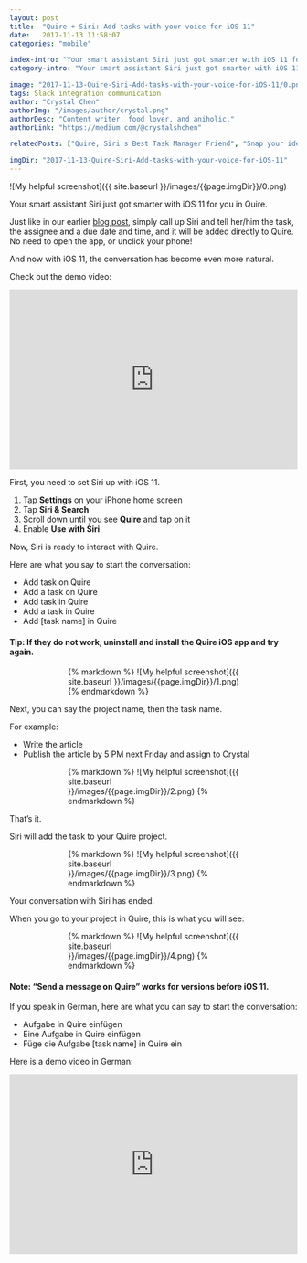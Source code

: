 ```yaml
---
layout: post
title:  "Quire + Siri: Add tasks with your voice for iOS 11"
date:   2017-11-13 11:58:07
categories: "mobile"

index-intro: "Your smart assistant Siri just got smarter with iOS 11 for you in Quire. Just like in our earlier blog post, simply call up Siri and tell her/him the task, the assignee and a due date and time, and it will be added directly to Quire. No need to open the app, or unlock your phone! And now with iOS 11, the conversation has become even more natural..."
category-intro: "Your smart assistant Siri just got smarter with iOS 11 for you in Quire. Just like in our earlier blog post, simply call up Siri..."

image: "2017-11-13-Quire-Siri-Add-tasks-with-your-voice-for-iOS-11/0.png"
tags: Slack integration communication
author: "Crystal Chen"
authorImg: "/images/author/crystal.png"
authorDesc: "Content writer, food lover, and aniholic."
authorLink: "https://medium.com/@crystalshchen"

relatedPosts: ["Quire, Siri's Best Task Manager Friend", "Snap your ideas! Introducing Quire for iOS"]

imgDir: "2017-11-13-Quire-Siri-Add-tasks-with-your-voice-for-iOS-11"
---
```



![My helpful screenshot]({{ site.baseurl }}/images/{{page.imgDir}}/0.png)

Your smart assistant Siri just got smarter with iOS 11 for you in Quire.

Just like in our earlier [blog post](https://quire.io/blog/p/Quire-Siri-Best-Task-Manager-Friend.html), simply call up Siri and tell her/him the task, the assignee and a due date and time, and it will be added directly to Quire. No need to open the app, or unclick your phone!

And now with iOS 11, the conversation has become even more natural.

Check out the demo video:

<center><iframe height="315" src="https://www.youtube.com/embed/4xEc91z1esM" frameborder="0" style="max-width: 560px; width: 100%" allowfullscreen></iframe></center>

First, you need to set Siri up with iOS 11.

1. Tap **Settings** on your iPhone home screen
2. Tap **Siri & Search**
3. Scroll down until you see **Quire** and tap on it
4. Enable **Use with Siri**

Now, Siri is ready to interact with Quire.

Here are what you say to start the conversation:

* Add task on Quire
* Add a task on Quire
* Add task in Quire
* Add a task in Quire
* Add [task name] in Quire

#### Tip: If they do not work, uninstall and install the Quire iOS app and try again.<p>

<div style="max-width: 300px; max-height: 532px; margin: 0 auto;">
{% markdown %}
![My helpful screenshot]({{ site.baseurl }}/images/{{page.imgDir}}/1.png)
{% endmarkdown %}
</div>

Next, you can say the project name, then the task name.

For example:

* Write the article
* Publish the article by 5 PM next Friday and assign to Crystal

<div style="max-width: 300px; max-height: 532px; margin: 0 auto;">
{% markdown %}
![My helpful screenshot]({{ site.baseurl }}/images/{{page.imgDir}}/2.png)
{% endmarkdown %}
</div>

That’s it.

Siri will add the task to your Quire project.

<div style="max-width: 300px; max-height: 532px; margin: 0 auto;">
{% markdown %}
![My helpful screenshot]({{ site.baseurl }}/images/{{page.imgDir}}/3.png)
{% endmarkdown %}
</div>

Your conversation with Siri has ended.
 
When you go to your project in Quire, this is what you will see:

<div style="max-width: 300px; max-height: 532px; margin: 0 auto;">
{% markdown %}
![My helpful screenshot]({{ site.baseurl }}/images/{{page.imgDir}}/4.png)
{% endmarkdown %}
</div>

#### Note: “Send a message on Quire” works for versions before iOS 11.<p>

If you speak in German, here are what you can say to start the conversation:

* Aufgabe in Quire einfügen
* Eine Aufgabe in Quire einfügen
* Füge die Aufgabe [task name] in Quire ein

Here is a demo video in German:

<center><iframe height="315" src="https://www.youtube.com/embed/dYzCZlz3kxs" frameborder="0" style="max-width: 560px; width: 100%" allowfullscreen></iframe></center>


[jekyll]:      http://jekyllrb.com
[jekyll-gh]:   https://github.com/jekyll/jekyll
[jekyll-help]: https://github.com/jekyll/jekyll-help
